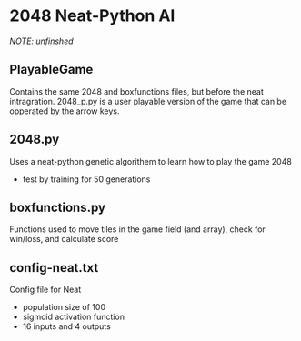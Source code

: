 # 2048 Neat-Python AI
_NOTE: unfinshed_
<br>
## PlayableGame
Contains the same 2048 and boxfunctions files, but before the neat intragration.
2048_p.py is a user playable version of the game that can be opperated by the arrow keys.

## 2048.py
Uses a neat-python genetic algorithem to learn how to play the game 2048
- test by training for 50 generations

## boxfunctions.py
Functions used to move tiles in the game field (and array), check for win/loss, and calculate score

## config-neat.txt
Config file for Neat
- population size of 100
- sigmoid activation function
- 16 inputs and 4 outputs

